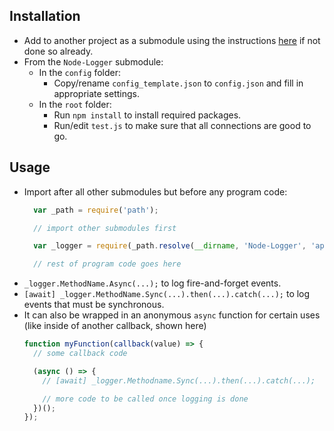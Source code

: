 ## Installation
- Add to another project as a submodule using the instructions [here](https://git-scm.com/book/en/v2/Git-Tools-Submodules) if not done so already.
- From the `Node-Logger` submodule:
  - In the `config` folder:
    - Copy/rename `config_template.json` to `config.json` and fill in appropriate settings.
  - In the `root` folder:
    - Run `npm install` to install required packages.
    - Run/edit `test.js` to make sure that all connections are good to go.
## Usage
- Import after all other submodules but before any program code:
    ```javascript
      var _path = require('path');

      // import other submodules first

      var _logger = require(_path.resolve(__dirname, 'Node-Logger', 'app.js'));

      // rest of program code goes here
    ```
- `_logger.MethodName.Async(...);` to log fire-and-forget events.
- `[await] _logger.MethodName.Sync(...).then(...).catch(...);` to log events that must be synchronous.
- It can also be wrapped in an anonymous `async` function for certain uses (like inside of another callback, shown here)
  ``` javascript
  function myFunction(callback(value) => {
    // some callback code

    (async () => {
      // [await] _logger.Methodname.Sync(...).then(...).catch(...);

      // more code to be called once logging is done
    })();
  });
  ```

